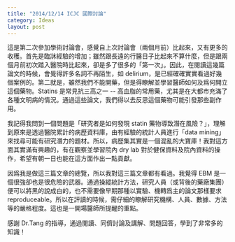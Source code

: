 ```yaml
---
title: "2014/12/14 ICJC 國際討論"
category: Ideas
layout: post
---
```


這是第二次參加學術討論會，感覺自上次討論會（兩個月前）比起來，又有更多的收穫。首先是臨牀經驗的增加；雖然跟長遠的行醫日子比起來不算什麼，但是跟兩個月前初次踏入醫院時比起來，卻是多了很多的「第一次」。因此，在閱讀這幾篇論文的時候，會覺得許多名詞不再陌生，如 delirium，是已經確確實實看過好幾個案例的。第二就是，雖然我們不能開藥，但是得瞭解並學習醫師如何及爲何開立這個藥物。Statins 是常見抗三高之一 -- 高血脂的常用藥，尤其是在大都市充滿了各種文明病的情況。通過這些論文，我們得以去反思這個藥物可能引發那些副作用。

我記得我問到一個問題是「研究者是如何發現 statin 藥物導致潛在風險？」，理解到原來是透過醫院累計的病歷資料庫，由有經驗的統計人員進行「data mining」來找尋可能有研究潛力的題材。所以，病歷集其實是一個混亂的大寶庫！我對這方面其實滿有興趣的，有在觀察並學習院內 dry lab 對於健保資料及院內資料的操作，希望有朝一日也能在這方面作出一點貢獻。

因爲我是做這三篇文章的總覽，所以我對這三篇文章都有看過。我覺得 EBM 是一個很強卻也是很危險的武器。通過操縱統計方法，研究人員（或背後的藥廠集團）便可以將黑的說成白的，也不需要像早期那種以實驗、機轉爲主的論文那樣要求 reproduceable。所以在評讀的時候，需仔細的瞭解研究機構、人員、數據、方法等的嚴格程度。這也是一開場醫師所提醒的重點。

感謝 Dr.Tang 的指導，通過閱讀、同儕討論及講解、問題回答，學到了非常多的知識！
